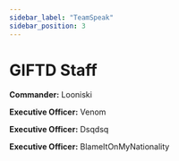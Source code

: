 ```yaml
---
sidebar_label: "TeamSpeak"
sidebar_position: 3
---
```


# GIFTD Staff

**Commander:** Looniski

**Executive Officer:** Venom

**Executive Officer:** Dsqdsq

**Executive Officer:** BlameItOnMyNationality
